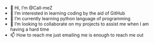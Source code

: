 - 👋 Hi, I’m @Call-meZ
- 👀 I’m interested in learning coding by the aid of GitHub
- 🌱 I’m currently learning python language of programming
- 💞️ I’m looking to collaborate on my projects to assist me when I am having a hard time
- 📫 How to reach me just emailing me is enough to reach me out

<!---
Call-meZ/Call-meZ is a ✨ special ✨ repository because its `README.md` (this file) appears on your GitHub profile.
You can click the Preview link to take a look at your changes.
--->
